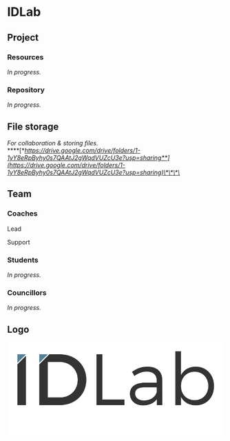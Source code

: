 # IDLab

## Project

### Resources

_In progress._

### Repository

_In progress._

## File storage

_For collaboration & storing files._  
****[**https://drive.google.com/drive/folders/1-1yY8eRpByhy0s7QAAtJ2gWqdVUZcU3e?usp=sharing**](https://drive.google.com/drive/folders/1-1yY8eRpByhy0s7QAAtJ2gWqdVUZcU3e?usp=sharing)\*\*\*\*

## Team

### Coaches

Lead

Support

### Students

_In progress._

### Councillors

_In progress._

## Logo

![](../.gitbook/assets/idlab-logo.svg)



